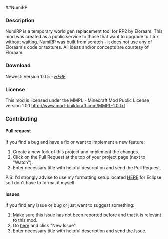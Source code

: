 ##NumiRP

### Description
NumiRP is a temporary world gen replacement tool for RP2 by Eloraam.
This mod was created as a public service to those that want to upgrade to 1.5.x without waiting.
NumiRP was built from scratch - it does not use any of Eloraam's code or textures.
All ideas and/or concepts are courtesy of Eloraam. 

### Download
Newest: Version 1.0.5 - [_HERE_](https://dl.dropboxusercontent.com/u/3743471/mods/NumiRP-1.5.2-1.0.5.jar)

### License
This mod is licensed under the MMPL - Minecraft Mod Public License version 1.0.1
http://www.mod-buildcraft.com/MMPL-1.0.txt

### Contributing

#### Pull request
If you find a bug and have a fix or want to implement a new feature:

1. Create a new fork of this project and implement the changes.
2. Click on the Pull Request at the top of your project page (next to "Watch").
3. Enter necessary title with helpful description and send the Pull Request.

P.S: I'd strongly advise to use my formatting setup located [HERE](https://dl.dropboxusercontent.com/u/3743471/Java/formatting.xml) for Eclipse so I don't have to format it myself.

#### Issues
If you find any issue or bug or just want to suggest something:

1. Make sure this issue has not been reported before and that it is relevant to this mod.
2. Go [here](https://github.com/numerios/NumiRP/issues) and click "New Issue".
3. Enter necessary title with helpful description and send the Issue. 
